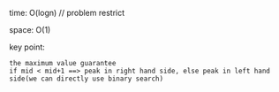 ​time: O(logn) // problem restrict

​space: O(1)

​key point: 

    the maximum value guarantee 
    if mid < mid+1 ==> peak in right hand side, else peak in left hand side(we can directly use binary search)
